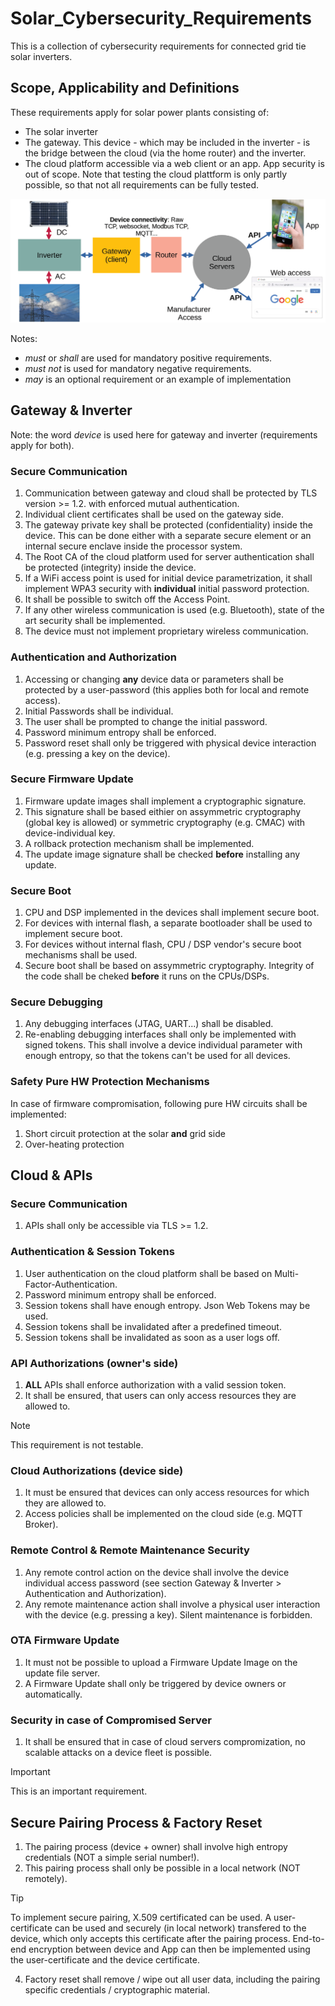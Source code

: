 # Solar_Cybersecurity_Requirements
This is a collection of cybersecurity requirements for connected grid tie solar inverters.

## Scope, Applicability and Definitions

These requirements apply for solar power plants consisting of:
* The solar inverter
* The gateway. This device - which may be included in the inverter - is the bridge between the cloud (via the home router) and the inverter.
* The cloud platform accessible via a web client or an app. App security is out of scope. Note that testing the cloud plattform is only partly possible, so that not all requirements can be fully tested.

![dsp](pictures/solar2.png)

Notes:
* *must* or *shall* are used for mandatory positive requirements.
* *must not* is used for mandatory negative requirements.
* *may* is an optional requirement or an example of implementation

## Gateway & Inverter

Note: the word *device* is used here for gateway and inverter (requirements apply for both).

### Secure Communication

1. Communication between gateway and cloud shall be protected by TLS version >= 1.2. with enforced mutual authentication.
2. Individual client certificates shall be used on the gateway side.
3. The gateway private key shall be protected (confidentiality) inside the device. This can be done either with a separate secure element or an internal secure enclave inside the processor system.
4. The Root CA of the cloud platform used for server authentication shall be protected (integrity) inside the device. 
5. If a WiFi access point is used for initial device parametrization, it shall implement WPA3 security with **individual** initial password protection.
6. It shall be possible to switch off the Access Point. 
7. If any other wireless communication is used (e.g. Bluetooth), state of the art security shall be implemented.
8. The device must not implement proprietary wireless communication. 

### Authentication and Authorization

1. Accessing or changing **any** device data or parameters shall be protected by a user-password (this applies both for local and remote access).
2. Initial Passwords shall be individual.
3. The user shall be prompted to change the initial password.
4. Password minimum entropy shall be enforced.
5. Password reset shall only be triggered with physical device interaction (e.g. pressing a key on the device).

### Secure Firmware Update

1. Firmware update images shall implement a cryptographic signature.
2. This signature shall be based eithier on assymmetric cryptography (global key is allowed) or symmetric cryptography (e.g. CMAC) with device-individual key.
3. A rollback protection mechanism shall be implemented.
4. The update image signature shall be checked **before** installing any update.
   
### Secure Boot

1. CPU and DSP implemented in the devices shall implement secure boot.
2. For devices with internal flash, a separate bootloader shall be used to implement secure boot.
3. For devices without internal flash, CPU / DSP vendor's secure boot mechanisms shall be used.
4. Secure boot shall be based on assymmetric cryptography. Integrity of the code shall be cheked **before** it runs on the CPUs/DSPs.
   
### Secure Debugging

1. Any debugging interfaces (JTAG, UART...) shall be disabled.
2. Re-enabling debugging interfaces shall only be implemented with signed tokens. This shall involve a device individual parameter with enough entropy, so that the tokens can't be used for all devices.

### Safety Pure HW Protection Mechanisms

In case of firmware compromisation, following pure HW circuits shall be implemented:
1. Short circuit protection at the solar **and** grid side
2. Over-heating protection

## Cloud & APIs

### Secure Communication

1. APIs shall only be accessible via TLS >= 1.2.

### Authentication & Session Tokens

1. User authentication on the cloud platform shall be based on Multi-Factor-Authentication.
2. Password minimum entropy shall be enforced.
3. Session tokens shall have enough entropy. Json Web Tokens may be used.
4. Session tokens shall be invalidated after a predefined timeout.
5. Session tokens shall be invalidated as soon as a user logs off.

### API Authorizations (owner's side)

1. **ALL** APIs shall enforce authorization with a valid session token.
2. It shall be ensured, that users can only access resources they are allowed to.
> [!NOTE]
> This requirement is not testable.

### Cloud Authorizations (device side)

1. It must be ensured that devices can only access resources for which they are allowed to.
2. Access policies shall be implemented on the cloud side (e.g. MQTT Broker).

### Remote Control & Remote Maintenance Security

1. Any remote control action on the device shall involve the device individual access password (see section Gateway & Inverter > Authentication and Authorization).
2. Any remote maintenance action shall involve a physical user interaction with the device (e.g. pressing a key). Silent maintenance is forbidden.
   
### OTA Firmware Update

1. It must not be possible to upload a Firmware Update Image on the update file server.
2. A Firmware Update shall only be triggered by device owners or automatically. 

### Security in case of Compromised Server

1. It shall be ensured that in case of cloud servers compromization, no scalable attacks on a device fleet is possible.
> [!IMPORTANT]
> This is an important requirement. 

## Secure Pairing Process & Factory Reset

1. The pairing process (device + owner) shall involve high entropy credentials (NOT a simple serial number!).
2. This pairing process shall only be possible in a local network (NOT remotely).
> [!TIP]
> To implement secure pairing, X.509 certificated can be used. A user-certificate can be used and securely (in local network) transfered to the device, which only accepts this certificate after the pairing process. End-to-end encryption between device and App can then be implemented using the user-certificate and the device certificate.
4. Factory reset shall remove / wipe out all user data, including the pairing specific credentials / cryptographic material.

   
